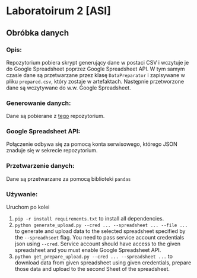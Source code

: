 # Laboratoirum 2 [ASI]

## Obróbka danych

### Opis:

Repozytorium pobiera skrypt generujący dane w postaci CSV i wczytuje je do Google Spreadsheet poprzez Google Spreadsheet API.
W tym samym czasie dane są przetwarzane przez klasę `DataPreparator` i zapisywane w pliku `prepared.csv`, który zostaje w artefaktach.
Następnie przetworzone dane są wczytywane do w.w. Google Spreadsheet.

### Generowanie danych:

Dane są pobierane z [tego](https://github.com/PJATK-ASI-2024/Lab2---Obr-bka-danych) repozytorium.

### Google Spreadsheet API:

Połączenie odbywa się za pomocą konta serwisowego, którego JSON znaduje się w sekrecie repozytorium.

### Przetwarzenie danych:

Dane są przetwarzane za pomocą biblioteki `pandas`

### Używanie:
Uruchom po kolei
1. `pip -r install requirements.txt` to install all dependencies.
2. `python generate_upload.py --cred ... --spreadsheet ... --file ...` to generate and upload data to the selected spreadsheet specified by the `--spreadhseet` flag. You need to pass service account credentials json using `--cred`. Service account should have access to the given spreadsheet and you must enable Google Spreadsheet API.
3. `python get_prepare_upload.py --cred ... --spreadsheet ...` to download data from given spreadsheet using given credentials, prepare those data and upload to the second Sheet of the spreadsheet.